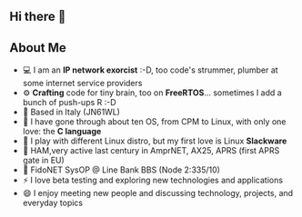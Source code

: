 ## Hi there 👋

## About Me
- 💻 I am an **IP network exorcist** :-D, too code's strummer, plumber at some internet service providers 
- ⚙ **Crafting** code for tiny brain, too on **FreeRTOS**... sometimes I add a bunch of push-ups R :-D
- 📍 Based in Italy (JN61WL)
- 💓 I have gone through about ten OS, from CPM to Linux, with only one love: the **C language**
- 💓 I play with different Linux distro, but my first love is Linux **Slackware**
- 📡 HAM,very active last century in AmprNET, AX25, APRS (first APRS gate in EU)
- 🐶 FidoNET SysOP @ Line Bank BBS (Node 2:335/10)
- ⚡️ I love beta testing and exploring new technologies and applications
- 😄 I enjoy meeting new people and discussing technology, projects, and everyday topics 

<!--
**iw0der/iw0der** is a ✨ _special_ ✨ repository because its `README.md` (this file) appears on your GitHub profile.

Here are some ideas to get you started:

- 🔭 I’m currently working on ...
- 🌱 I’m currently learning ...
- 👯 I’m looking to collaborate on ...
- 🤔 I’m looking for help with ...
- 💬 Ask me about ...
- 📫 How to reach me: ...
- 😄 Pronouns: ...
- ⚡ Fun fact: ...
-->
